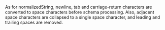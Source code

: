 As for normalizedString, newline, tab and carriage-return characters are converted to space characters before schema processing.  Also, adjacent space characters are collapsed to a single space character, and leading and trailing spaces are removed.